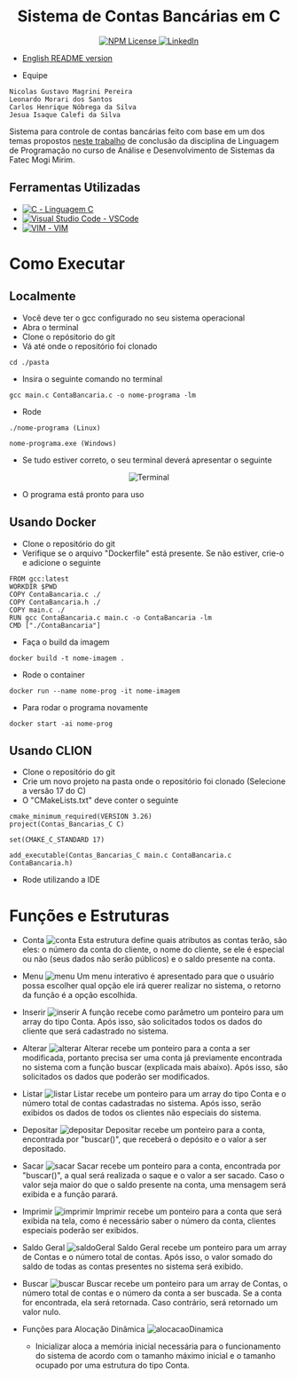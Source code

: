 <h1 align="center">Sistema de Contas Bancárias em C</h1>
<p align="center">
  <a href="https://github.com/magrininicolas/placesAPIMVC/blob/main/LICENSE">
    <img src="https://img.shields.io/npm/l/react" alt="NPM License" />
 </a>
  <a href="https://www.linkedin.com/in/nicolasgmpereira">
    <img src="https://img.shields.io/badge/LinkedIn-0077B5?style=for-the-badge&logo=linkedin&logoColor=white" alt="LinkedIn" />
  </a>
</p>

- [English README version](https://github.com/magrininicolas/Contas-Bancarias-C/blob/main/READMEen.md)

- Equipe

```
Nicolas Gustavo Magrini Pereira
Leonardo Morari dos Santos
Carlos Henrique Nóbrega da Silva
Jesua Isaque Calefi da Silva
```

Sistema para controle de contas bancárias feito com base em um dos temas propostos [neste trabalho](https://maromo71.notion.site/Trabalho-LP-Manh-e-Noite-94d594d7176f420cae42cbd910bd3716) de conclusão da disciplina de Linguagem de Programação no curso de Análise e Desenvolvimento de Sistemas da Fatec Mogi Mirim.

## Ferramentas Utilizadas

- [![C](https://skillicons.dev/icons?i=c) - Linguagem C](https://en.cppreference.com/w/c)
- [![Visual Studio Code](https://skillicons.dev/icons?i=vscode) - VSCode](https://code.visualstudio.com)
- [![VIM](https://skillicons.dev/icons?i=vim) - VIM](https://github.com/vim/vim)

# Como Executar

## Localmente

- Você deve ter o gcc configurado no seu sistema operacional
- Abra o terminal
- Clone o repósitorio do git
- Vá até onde o repositório foi clonado

```
cd ./pasta
```

- Insira o seguinte comando no terminal

```
gcc main.c ContaBancaria.c -o nome-programa -lm
```

- Rode

```
./nome-programa (Linux)

nome-programa.exe (Windows)
```

- Se tudo estiver correto, o seu terminal deverá apresentar o seguinte

<p align="center">
  <img src="https://github.com/magrininicolas/Contas-Bancarias-C/blob/main/imgs/print_1.png" alt="Terminal">
</p>

- O programa está pronto para uso

## Usando Docker

- Clone o repositório do git
- Verifique se o arquivo "Dockerfile" está presente. Se não estiver, crie-o e adicione o seguinte

```
FROM gcc:latest
WORKDIR $PWD
COPY ContaBancaria.c ./
COPY ContaBancaria.h ./
COPY main.c ./
RUN gcc ContaBancaria.c main.c -o ContaBancaria -lm
CMD ["./ContaBancaria"]
```

- Faça o build da imagem

```
docker build -t nome-imagem .
```

- Rode o container

```
docker run --name nome-prog -it nome-imagem
```

- Para rodar o programa novamente

```
docker start -ai nome-prog
```

## Usando CLION

- Clone o repositório do git
- Crie um novo projeto na pasta onde o repositório foi clonado (Selecione a versão 17 do C)
- O "CMakeLists.txt" deve conter o seguinte

```
cmake_minimum_required(VERSION 3.26)
project(Contas_Bancarias_C C)

set(CMAKE_C_STANDARD 17)

add_executable(Contas_Bancarias_C main.c ContaBancaria.c ContaBancaria.h)
```

- Rode utilizando a IDE

# Funções e Estruturas

- Conta
  ![conta](https://github.com/magrininicolas/Contas-Bancarias-C/blob/main/imgs/conta_print.png)
  Esta estrutura define quais atributos as contas terão, são eles: o número da conta do cliente, o nome do cliente, se ele é especial ou não (seus dados não serão públicos) e o saldo presente na conta.

- Menu
  ![menu](https://github.com/magrininicolas/Contas-Bancarias-C/blob/main/imgs/menu_print.png)
  Um menu interativo é apresentado para que o usuário possa escolher qual opção ele irá querer realizar no sistema, o retorno da função é a opção escolhida.

- Inserir
  ![inserir](https://github.com/magrininicolas/Contas-Bancarias-C/blob/main/imgs/inserir_print.png)
  A função recebe como parâmetro um ponteiro para um array do tipo Conta. Após isso, são solicitados todos os dados do cliente que será cadastrado no sistema.

- Alterar
  ![alterar](https://github.com/magrininicolas/Contas-Bancarias-C/blob/main/imgs/alterar_print.png)
  Alterar recebe um ponteiro para a conta a ser modificada, portanto precisa ser uma conta já previamente encontrada no sistema com a função buscar (explicada mais abaixo). Após isso, são solicitados os dados que poderão ser modificados.

- Listar
  ![listar](https://github.com/magrininicolas/Contas-Bancarias-C/blob/main/imgs/listar_print.png)
  Listar recebe um ponteiro para um array do tipo Conta e o número total de contas cadastradas no sistema. Após isso, serão exibidos os dados de todos os clientes não especiais do sistema.

- Depositar
  ![depositar](https://github.com/magrininicolas/Contas-Bancarias-C/blob/main/imgs/depositar_print.png)
  Depositar recebe um ponteiro para a conta, encontrada por "buscar()", que receberá o depósito e o valor a ser depositado.

- Sacar
  ![sacar](https://github.com/magrininicolas/Contas-Bancarias-C/blob/main/imgs/sacar_print.png)
  Sacar recebe um ponteiro para a conta, encontrada por "buscar()", a qual será realizada o saque e o valor a ser sacado. Caso o valor seja maior do que o saldo presente na conta, uma mensagem será exibida e a função parará.

- Imprimir
  ![imprimir](https://github.com/magrininicolas/Contas-Bancarias-C/blob/main/imgs/imprimir_print.png)
  Imprimir recebe um ponteiro para a conta que será exibida na tela, como é necessário saber o número da conta, clientes especiais poderão ser exibidos.

- Saldo Geral
  ![saldoGeral](https://github.com/magrininicolas/Contas-Bancarias-C/blob/main/imgs/saldoGeral_print.png)
  Saldo Geral recebe um ponteiro para um array de Contas e o número total de contas. Após isso, o valor somado do saldo de todas as contas presentes no sistema será exibido.

- Buscar
  ![buscar](https://github.com/magrininicolas/Contas-Bancarias-C/blob/main/imgs/buscar_print.png)
  Buscar recebe um ponteiro para um array de Contas, o número total de contas e o número da conta a ser buscada. Se a conta for encontrada, ela será retornada. Caso contrário, será retornado um valor nulo.

- Funções para Alocação Dinâmica
  ![alocacaoDinamica](https://github.com/magrininicolas/Contas-Bancarias-C/blob/main/imgs/alocacao_Dinamica_print.png)
  - Inicializar aloca a memória inicial necessária para o funcionamento do sistema de acordo com o tamanho máximo inicial e o tamanho ocupado por uma estrutura do tipo Conta.
